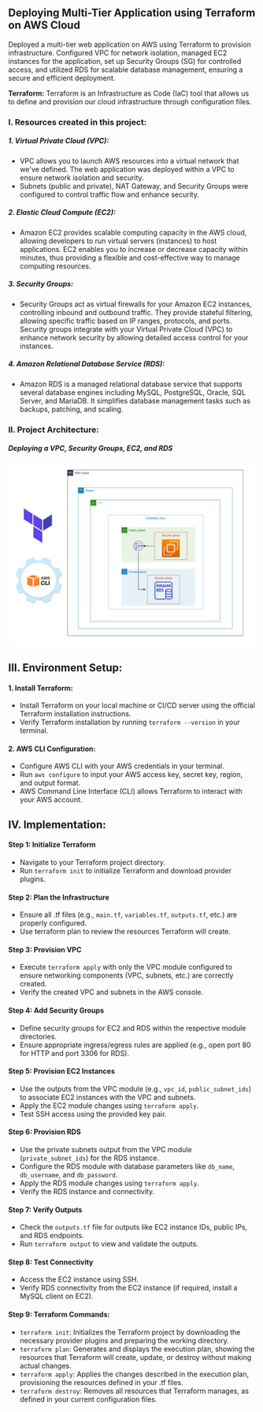 ## Deploying Multi-Tier Application using Terraform on AWS Cloud

Deployed a multi-tier web application on AWS using Terraform to provision infrastructure. Configured VPC for network isolation, managed EC2 instances for the application, set up Security Groups (SG) for controlled access, and utilized RDS for scalable database management, ensuring a secure and efficient deployment.

**Terraform:** Terraform is an Infrastructure as Code (IaC) tool that allows us to define and provision our cloud infrastructure through configuration files. 

### I. Resources created in this project:
##### 1. Virtual Private Cloud (VPC):
- VPC allows you to launch AWS resources into a virtual network that we've defined. The web application was deployed within a VPC to ensure network isolation and security.
- Subnets (public and private), NAT Gateway, and Security Groups were configured to control traffic flow and enhance security.


##### 2. Elastic Cloud Compute (EC2):
- Amazon EC2 provides scalable computing capacity in the AWS cloud, allowing developers to run virtual servers (instances) to host applications. EC2 enables you to increase or decrease capacity within minutes, thus providing a flexible and cost-effective way to manage computing resources.


##### 3. Security Groups:
- Security Groups act as virtual firewalls for your Amazon EC2 instances, controlling inbound and outbound traffic. They provide stateful filtering, allowing specific traffic based on IP ranges, protocols, and ports. Security groups integrate with your Virtual Private Cloud (VPC) to enhance network security by allowing detailed access control for your instances.


##### 4. Amazon Relational Database Service (RDS):
- Amazon RDS is a managed relational database service that supports several database engines including MySQL, PostgreSQL, Oracle, SQL Server, and MariaDB. It simplifies database management tasks such as backups, patching, and scaling.



### II. Project Architecture:
##### Deploying a VPC, Security Groups, EC2, and RDS

![Project Diagram](https://github.com/ahsan598/provision-webapp-using-terraform/blob/main/multi-tier%20app.png)


## III. Environment Setup:

#### 1. Install Terraform:
- Install Terraform on your local machine or CI/CD server using the official Terraform installation instructions.
- Verify Terraform installation by running `terraform --version` in your terminal.


#### 2. AWS CLI Configuration:
- Configure AWS CLI with your AWS credentials in your terminal.
- Run `aws configure` to input your AWS access key, secret key, region, and output format.
- AWS Command Line Interface (CLI) allows Terraform to interact with your AWS account.


## IV. Implementation:

#### Step 1: Initialize Terraform
- Navigate to your Terraform project directory.
- Run `terraform init` to initialize Terraform and download provider plugins.


#### Step 2: Plan the Infrastructure
- Ensure all .tf files (e.g., `main.tf`, `variables.tf`, `outputs.tf`, etc.) are properly configured.
- Use terraform plan to review the resources Terraform will create.


#### Step 3: Provision VPC
- Execute `terraform apply` with only the VPC module configured to ensure networking components (VPC, subnets, etc.) are correctly created.
- Verify the created VPC and subnets in the AWS console.


#### Step 4: Add Security Groups
- Define security groups for EC2 and RDS within the respective module directories.
- Ensure appropriate ingress/egress rules are applied (e.g., open port 80 for HTTP and port 3306 for RDS).


#### Step 5: Provision EC2 Instances
- Use the outputs from the VPC module (e.g., `vpc_id`, `public_subnet_ids`) to associate EC2 instances with the VPC and subnets.
- Apply the EC2 module changes using `terraform apply`.
- Test SSH access using the provided key pair.


#### Step 6: Provision RDS
- Use the private subnets output from the VPC module (`private_subnet_ids`) for the RDS instance.
- Configure the RDS module with database parameters like `db_name`, `db_username`, and `db_password`.
- Apply the RDS module changes using `terraform apply`.
- Verify the RDS instance and connectivity.


#### Step 7: Verify Outputs
- Check the `outputs.tf` file for outputs like EC2 instance IDs, public IPs, and RDS endpoints.
- Run `terraform output` to view and validate the outputs.


#### Step 8: Test Connectivity
- Access the EC2 instance using SSH.
- Verify RDS connectivity from the EC2 instance (if required, install a MySQL client on EC2).


#### Step 9: Terraform Commands:
- `terraform init`: Initializes the Terraform project by downloading the necessary provider plugins and preparing the working directory.
- `terraform plan`: Generates and displays the execution plan, showing the resources that Terraform will create, update, or destroy without making actual changes.
- `terraform apply`: Applies the changes described in the execution plan, provisioning the resources defined in your .tf files.
- `terraform destroy`: Removes all resources that Terraform manages, as defined in your current configuration files.
